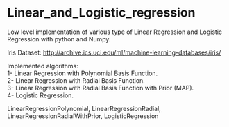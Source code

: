 # Linear_and_Logistic_regression
Low level implementation of various type of Linear Regression and Logistic Regression with python and Numpy.  
  
Iris Dataset: http://archive.ics.uci.edu/ml/machine-learning-databases/iris/  

Implemented algorithms:  
1- Linear Regression with Polynomial Basis Function.  
2- Linear Regression with Radial Basis Function.  
3- Linear Regression with Radial Basis Function with Prior (MAP).  
4- Logistic Regression.  


LinearRegressionPolynomial, LinearRegressionRadial, LinearRegressionRadialWithPrior, LogisticRegression

  
  
